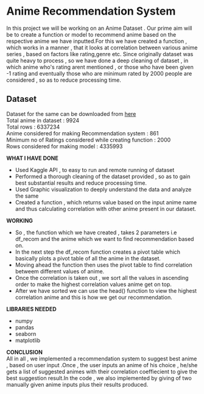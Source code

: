 # Anime Recommendation System

In this project we will be working on an Anime Dataset . Our prime aim will be to create a function or model to recommend anime based on the respective anime we have inputted.For this we have created a function , which works in a manner , that it looks at correlation between various anime series , based on factors like rating,genre etc.
Since originally dataset was quite heavy to process , so we have done a deep cleaning of dataset , in which anime who's rating arent mentioned , or those who have been given -1 rating and eventually those who are minimum rated by 2000 people are considered , so as to reduce processing time.

## Dataset

Dataset for the same can be downloaded from [here](https://www.kaggle.com/CooperUnion/anime-recommendations-database)<br>
Total anime in dataset : 9924 <br>
Total rows : 6337234<br>
Anime considered for making Recommendation system : 861<br>
Minimum no of Ratings considered while creating function : 2000 <br>
Rows considered for making model : 4335993 <br>

**WHAT I HAVE DONE**
- Used Kaggle API , to easy to run and remote running of dataset
- Performed a thorough cleaning of the dataset provided , so as to gain best substantial results and reduce processing time.
- Used Graphic visualization to deeply understand the data and analyze the same
- Created a function , which returns value based on the input anime name and thus calculating correlation with other anime present in our dataset.

**WORKING**

- So , the function which we have created , takes 2 parameters i.e df_recom and the anime which we want to find recommendation based on.
- In the next step the df_recom function creates a pivot table which basically plots a pivot table of all the anime in the dataset.
- Moving ahead the function then uses the pivot table to find correlation betweem different values of anime. 
- Once the correlation is taken out , we sort all the values in ascending order to make the highest correlation values anime get on top.
- After we have sorted we can use the head() function to view the highest correlation anime and this is how we get our recommendation.

**LIBRARIES NEEDED**
- numpy
- pandas
- seaborn
- matplotlib

**CONCLUSION**
<br>
All in all , we implemented a recommendation system to suggest best anime , based on user input .Once , the user inputs an anime of his choice , he/she gets a list of suggested animes with their correlation coeffiecient to give the best suggestion result.In the code , we also implemented by giving of two manually given anime inputs plus their results produced.



